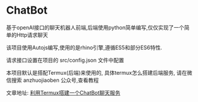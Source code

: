 # ChatBot
基于openAI接口的聊天机器人前端,后端使用python简单编写,仅仅实现了一个简单的Http请求聊天

该项目使用Autojs编写,使用的是rhino引擎,遵循ES5和部分ES6特性.

请求接口设置在项目的 src/config.json 文件中配置

本项目默认是搭配Termux(后端)来使用的, 具体termux怎么搭建后端服务, 请在微信搜索 anzhuojiaoben 公众号,查看教程

文章地址: [利用Termux搭建一个ChatBot聊天服务](https://mp.weixin.qq.com/s?__biz=MzA5NDQwNDQ3MA==&mid=2247484060&idx=1&sn=a7e424201429ee334f1b87fe0db05e96&chksm=904e6885a739e193ddedbb6f42b04b8da520fa8ffb13a4d4cf5ac8955320786e13436ff214ea#rd)